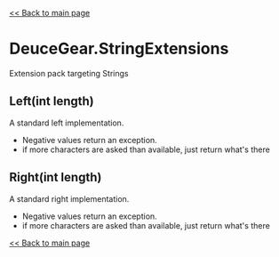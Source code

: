 ﻿[<< Back to main page](../)

# DeuceGear.StringExtensions

Extension pack targeting Strings

## Left(int length)

A standard left implementation.
- Negative values return an exception.
- if more characters are asked than available, just return what's there

## Right(int length)

A standard right implementation.
- Negative values return an exception.
- if more characters are asked than available, just return what's there

[<< Back to main page](../)